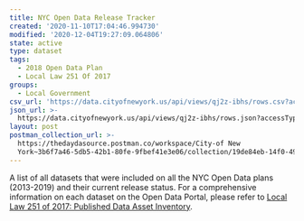 ```yaml
---
title: NYC Open Data Release Tracker
created: '2020-11-10T17:04:46.994730'
modified: '2020-12-04T19:27:09.064806'
state: active
type: dataset
tags:
  - 2018 Open Data Plan
  - Local Law 251 Of 2017
groups:
  - Local Government
csv_url: 'https://data.cityofnewyork.us/api/views/qj2z-ibhs/rows.csv?accessType=DOWNLOAD'
json_url: >-
  https://data.cityofnewyork.us/api/views/qj2z-ibhs/rows.json?accessType=DOWNLOAD
layout: post
postman_collection_url: >-
  https://thedaydasource.postman.co/workspace/City-of New
  York~3b6f7a46-5db5-42b1-80fe-9fbef41e3e06/collection/19de84eb-14f0-49ea-b8e5-94ebac81c0c2
---
```

A list of all datasets that were included on all the NYC Open Data plans (2013-2019) and their current release status. For a comprehensive information on each dataset on the Open Data Portal, please refer to <a href="https://data.cityofnewyork.us/City-Government/Local-Law-251-of-2017-Published-Data-Asset-Invento/5tqd-u88y">Local Law 251 of 2017: Published Data Asset Inventory</a>.

